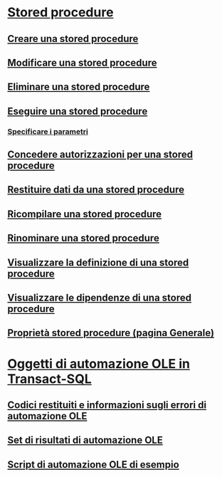 # [Stored procedure](stored-procedures-database-engine.md)
## [Creare una stored procedure](create-a-stored-procedure.md)
## [Modificare una stored procedure](modify-a-stored-procedure.md)
## [Eliminare una stored procedure](delete-a-stored-procedure.md)
## [Eseguire una stored procedure](execute-a-stored-procedure.md)
### [Specificare i parametri](specify-parameters.md)
## [Concedere autorizzazioni per una stored procedure](grant-permissions-on-a-stored-procedure.md)
## [Restituire dati da una stored procedure](return-data-from-a-stored-procedure.md)
## [Ricompilare una stored procedure](recompile-a-stored-procedure.md)
## [Rinominare una stored procedure](rename-a-stored-procedure.md)
## [Visualizzare la definizione di una stored procedure](view-the-definition-of-a-stored-procedure.md)
## [Visualizzare le dipendenze di una stored procedure](view-the-dependencies-of-a-stored-procedure.md)
## [Proprietà stored procedure (pagina Generale)](stored-procedure-properties-general-page.md)
# [Oggetti di automazione OLE in Transact-SQL](ole-automation-objects-in-transact-sql.md)
## [Codici restituiti e informazioni sugli errori di automazione OLE](ole-automation-return-codes-and-error-information.md)
## [Set di risultati di automazione OLE](ole-automation-result-sets.md)
## [Script di automazione OLE di esempio](ole-automation-sample-script.md)

